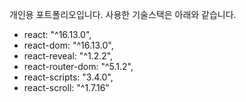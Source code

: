 개인용 포트폴리오입니다.
사용한 기술스택은 아래와 같습니다.

* react: "^16.13.0",
* react-dom: "^16.13.0",
* react-reveal: "^1.2.2",
* react-router-dom: "^5.1.2",
* react-scripts: "3.4.0",
* react-scroll: "^1.7.16"
